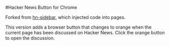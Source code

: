 #Hacker News Button for Chrome

Forked from <a href="https://github.com/powerpak/hn-sidebar">hn-sidebar</a>, which injected code into pages. 

This version adds a browser button that changes to orange when the current page has been discussed on Hacker News. Click the orange button to open the discussion. 